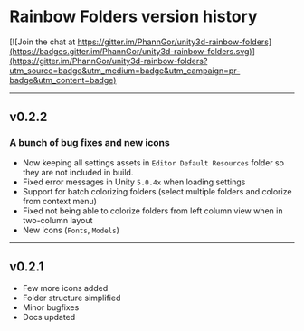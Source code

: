 # Rainbow Folders version history

[![Join the chat at https://gitter.im/PhannGor/unity3d-rainbow-folders](https://badges.gitter.im/PhannGor/unity3d-rainbow-folders.svg)](https://gitter.im/PhannGor/unity3d-rainbow-folders?utm_source=badge&utm_medium=badge&utm_campaign=pr-badge&utm_content=badge)

---

## v0.2.2

### A bunch of bug fixes and new icons

+ Now keeping all settings assets in `Editor Default Resources` folder so they are not included in build.
+ Fixed error messages in Unity `5.0.4x` when loading settings
+ Support for batch colorizing folders (select multiple folders and colorize from context menu)
+ Fixed not being able to colorize folders from left column view when in two-column layout
+ New icons (`Fonts`, `Models`)

---

## v0.2.1

+ Few more icons added
+ Folder structure simplified
+ Minor bugfixes
+ Docs updated
